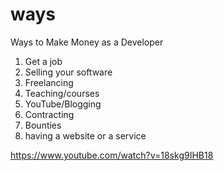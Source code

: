 # ways
Ways to Make Money as a Developer
1. Get a job
2. Selling your software
3. Freelancing
4. Teaching/courses
5. YouTube/Blogging
6. Contracting
7. Bounties
8. having a website or a service

https://www.youtube.com/watch?v=18skg9IHB18
